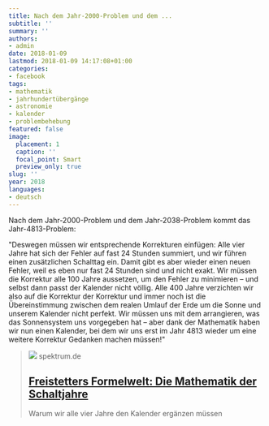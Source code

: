 ```yaml
---
title: Nach dem Jahr-2000-Problem und dem ...
subtitle: ''
summary: ''
authors:
- admin
date: 2018-01-09
lastmod: 2018-01-09 14:17:08+01:00
categories:
- facebook
tags:
- mathematik
- jahrhundertübergänge
- astronomie
- kalender
- problembehebung
featured: false
image:
  placement: 1
  caption: ''
  focal_point: Smart
  preview_only: true
slug: ''
year: 2018
languages:
- deutsch
---
```


Nach dem Jahr-2000-Problem und dem Jahr-2038-Problem kommt das Jahr-4813-Problem:

"Deswegen müssen wir entsprechende Korrekturen einfügen: Alle vier Jahre hat sich der Fehler auf fast 24 Stunden summiert, und wir führen einen zusätzlichen Schalttag ein. Damit gibt es aber wieder einen neuen Fehler, weil es eben nur fast 24 Stunden sind und nicht exakt. Wir müssen die Korrektur alle 100 Jahre aussetzen, um den Fehler zu minimieren – und selbst dann passt der Kalender nicht völlig. Alle 400 Jahre verzichten wir also auf die Korrektur der Korrektur und immer noch ist die Übereinstimmung zwischen dem realen Umlauf der Erde um die Sonne und unserem Kalender nicht perfekt. Wir müssen uns mit dem arrangieren, was das Sonnensystem uns vorgegeben hat – aber dank der Mathematik haben wir nun einen Kalender, bei dem wir uns erst im Jahr 4813 wieder um eine weitere Korrektur Gedanken machen müssen!"
> [![](https://static.spektrum.de/fm/912/f1920x1080/Kalender-iStock-508283730_olm26250.jpg)](http://www.spektrum.de/kolumne/die-mathematik-der-schaltjahre/1529809)
> spektrum.de
> ## [Freistetters Formelwelt: Die Mathematik der Schaltjahre](http://www.spektrum.de/kolumne/die-mathematik-der-schaltjahre/1529809)
>
>Warum wir alle vier Jahre den Kalender ergänzen müssen